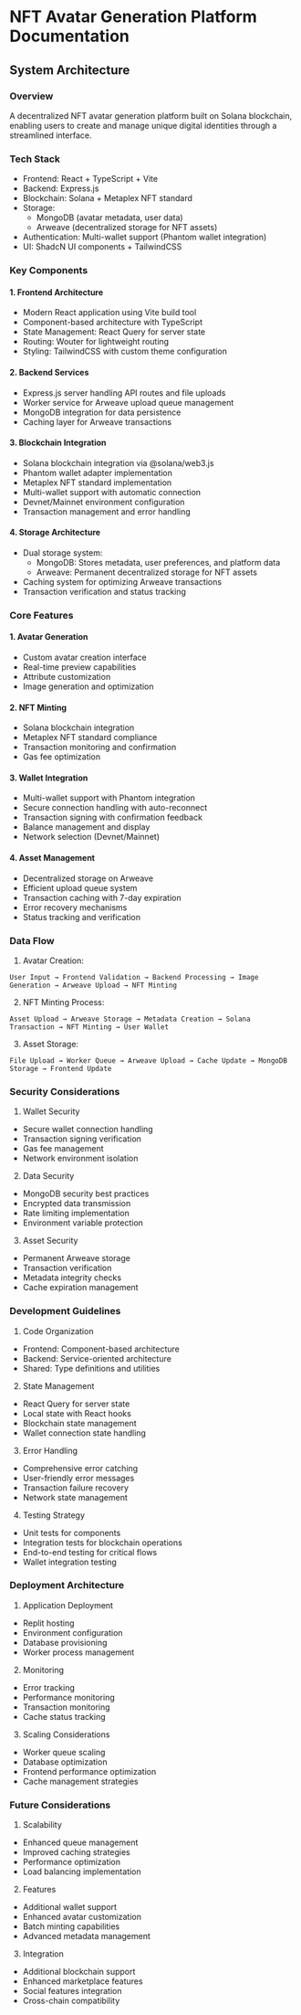# NFT Avatar Generation Platform Documentation

## System Architecture

### Overview
A decentralized NFT avatar generation platform built on Solana blockchain, enabling users to create and manage unique digital identities through a streamlined interface.

### Tech Stack
- Frontend: React + TypeScript + Vite
- Backend: Express.js
- Blockchain: Solana + Metaplex NFT standard
- Storage: 
  - MongoDB (avatar metadata, user data)
  - Arweave (decentralized storage for NFT assets)
- Authentication: Multi-wallet support (Phantom wallet integration)
- UI: ShadcN UI components + TailwindCSS

### Key Components

#### 1. Frontend Architecture
- Modern React application using Vite build tool
- Component-based architecture with TypeScript
- State Management: React Query for server state
- Routing: Wouter for lightweight routing
- Styling: TailwindCSS with custom theme configuration

#### 2. Backend Services
- Express.js server handling API routes and file uploads
- Worker service for Arweave upload queue management
- MongoDB integration for data persistence
- Caching layer for Arweave transactions

#### 3. Blockchain Integration
- Solana blockchain integration via @solana/web3.js
- Phantom wallet adapter implementation
- Metaplex NFT standard implementation
- Multi-wallet support with automatic connection
- Devnet/Mainnet environment configuration
- Transaction management and error handling

#### 4. Storage Architecture
- Dual storage system:
  - MongoDB: Stores metadata, user preferences, and platform data
  - Arweave: Permanent decentralized storage for NFT assets
- Caching system for optimizing Arweave transactions
- Transaction verification and status tracking

### Core Features

#### 1. Avatar Generation
- Custom avatar creation interface
- Real-time preview capabilities
- Attribute customization
- Image generation and optimization

#### 2. NFT Minting
- Solana blockchain integration
- Metaplex NFT standard compliance
- Transaction monitoring and confirmation
- Gas fee optimization

#### 3. Wallet Integration
- Multi-wallet support with Phantom integration
- Secure connection handling with auto-reconnect
- Transaction signing with confirmation feedback
- Balance management and display
- Network selection (Devnet/Mainnet)

#### 4. Asset Management
- Decentralized storage on Arweave
- Efficient upload queue system
- Transaction caching with 7-day expiration
- Error recovery mechanisms
- Status tracking and verification

### Data Flow

1. Avatar Creation:
```
User Input → Frontend Validation → Backend Processing → Image Generation → Arweave Upload → NFT Minting
```

2. NFT Minting Process:
```
Asset Upload → Arweave Storage → Metadata Creation → Solana Transaction → NFT Minting → User Wallet
```

3. Asset Storage:
```
File Upload → Worker Queue → Arweave Upload → Cache Update → MongoDB Storage → Frontend Update
```

### Security Considerations

1. Wallet Security
- Secure wallet connection handling
- Transaction signing verification
- Gas fee management
- Network environment isolation

2. Data Security
- MongoDB security best practices
- Encrypted data transmission
- Rate limiting implementation
- Environment variable protection

3. Asset Security
- Permanent Arweave storage
- Transaction verification
- Metadata integrity checks
- Cache expiration management

### Development Guidelines

1. Code Organization
- Frontend: Component-based architecture
- Backend: Service-oriented architecture
- Shared: Type definitions and utilities

2. State Management
- React Query for server state
- Local state with React hooks
- Blockchain state management
- Wallet connection state handling

3. Error Handling
- Comprehensive error catching
- User-friendly error messages
- Transaction failure recovery
- Network state management

4. Testing Strategy
- Unit tests for components
- Integration tests for blockchain operations
- End-to-end testing for critical flows
- Wallet integration testing

### Deployment Architecture

1. Application Deployment
- Replit hosting
- Environment configuration
- Database provisioning
- Worker process management

2. Monitoring
- Error tracking
- Performance monitoring
- Transaction monitoring
- Cache status tracking

3. Scaling Considerations
- Worker queue scaling
- Database optimization
- Frontend performance optimization
- Cache management strategies

### Future Considerations

1. Scalability
- Enhanced queue management
- Improved caching strategies
- Performance optimization
- Load balancing implementation

2. Features
- Additional wallet support
- Enhanced avatar customization
- Batch minting capabilities
- Advanced metadata management

3. Integration
- Additional blockchain support
- Enhanced marketplace features
- Social features integration
- Cross-chain compatibility